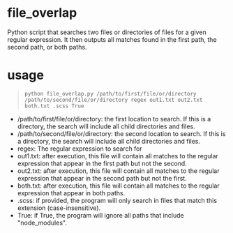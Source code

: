 # file_overlap

Python script that searches two files or directories of files for a given regular expression. It then outputs all matches found in the first path, the second path, or both paths.

# usage

>`python file_overlap.py /path/to/first/file/or/directory /path/to/second/file/or/directory regex out1.txt out2.txt both.txt .scss True`

- /path/to/first/file/or/directory: the first location to search. If this is a directory, the search will include all child directories and files.
- /path/to/second/file/or/directory: the second location to search. If this is a directory, the search will include all child directories and files.
- regex: The regular expression to search for
- out1.txt: after execution, this file will contain all matches to the regular expression that appear in the first path but not the second.
- out2.txt: after execution, this file will contain all matches to the regular expression that appear in the second path but not the first.
- both.txt: after execution, this file will contain all matches to the regular expression that appear in both paths.
- .scss: if provided, the program will only search in files that match this extension (case-insensitive).
- True: if True, the program will ignore all paths that include "node_modules".